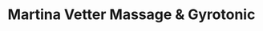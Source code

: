 ---
title: "Martina Vetter Massage & Gyrotonic"
url: /wyhl-am-kaiserstuhl/martina-vetter-massage-und-gyrotonic/
shop: Massage
---